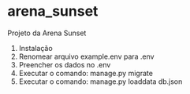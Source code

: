 # arena_sunset
Projeto da Arena Sunset

1. Instalação
  1. Renomear arquivo example.env para .env
  2. Preencher os dados no .env
  3. Executar o comando: manage.py migrate
  4. Executar o comando: manage.py loaddata db.json
